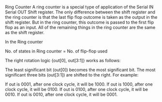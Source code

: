 Ring Counter
A ring counter is a special type of application of the Serial IN Serial OUT Shift register. The only difference between the shift register and the ring counter is that the last flip flop outcome is taken as the output in the shift register. But in the ring counter, this outcome is passed to the first flip flop as an input. All of the remaining things in the ring counter are the same as the shift register.

In the Ring counter

No. of states in Ring counter = No. of flip-flop used

The right rotation logic {out[0], out[3:1]} works as follows:

The least significant bit (out[0]) becomes the most significant bit.
The most significant three bits (out[3:1]) are shifted to the right.
For example:

If out is 0001, after one clock cycle, it will be 1000.
If out is 1000, after one clock cycle, it will be 0100.
If out is 0100, after one clock cycle, it will be 0010.
If out is 0010, after one clock cycle, it will be 0001.
